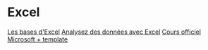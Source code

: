 # Excel

[Les bases d'Excel](https://campus.cefim.eu/pluginfile.php/73832/mod_page/content/5/33103-les-bases-d-excel.pdf)
[Analysez des données avec Excel](https://campus.cefim.eu/pluginfile.php/73832/mod_page/content/5/200966-analysez-des-donnees-avec-excel.pdf)
[Cours officiel Microsoft + template](https://support.microsoft.com/fr-fr/office/vid%C3%A9o-de-formation-excel-9bc05390-e94c-46af-a5b3-d7c22f6990bb)
